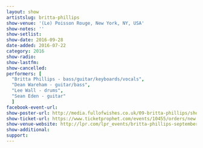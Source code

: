```yaml
---
layout: show
artistslug: britta-phillips
show-venue: '(Le) Poisson Rouge, New York, NY, USA'
show-notes: ''
show-setlist: 
show-date: 2016-09-28
date-added: 2016-07-22
category: 2016
show-radio: 
show-lastfm: 
show-cancelled: 
performers: [
  "Britta Phillips - bass/guitar/keyboards/vocals",
  "Dean Wareham - guitar/bass",
  "Lee Wall - drums",
  "Sean Eden - guitar"
  ]
facebook-event-url: 
show-poster-url: http://media.fullofwishes.co.uk/09-britta-phillips/show_assets/2016-09-28-britta-phillips-le-poisson-rouge-poster.jpg
show-ticket-url: https://www.ticketprophet.com/events/10455/orders/new
show-venue-website: http://lpr.com/lpr_events/britta-phillips-september-28th-2016/
show-additional: 
support:
---
```

